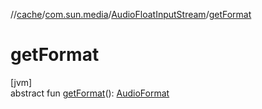 //[cache](../../../index.md)/[com.sun.media](../index.md)/[AudioFloatInputStream](index.md)/[getFormat](get-format.md)

# getFormat

[jvm]\
abstract fun [getFormat](get-format.md)(): [AudioFormat](https://docs.oracle.com/javase/8/docs/api/javax/sound/sampled/AudioFormat.html)

